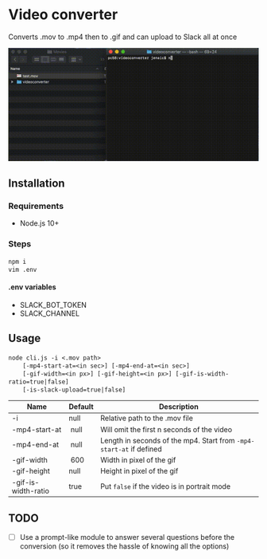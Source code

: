 # Video converter

Converts .mov to .mp4 then to .gif and can upload to Slack all at once

![img](./extras/vconv.gif)

## Installation

### Requirements

- Node.js 10+

### Steps

```
npm i
vim .env
```

#### .env variables

- SLACK_BOT_TOKEN
- SLACK_CHANNEL

## Usage

```
node cli.js -i <.mov path>
    [-mp4-start-at=<in sec>] [-mp4-end-at=<in sec>]
    [-gif-width=<in px>] [-gif-height=<in px>] [-gif-is-width-ratio=true|false]
    [-is-slack-upload=true|false]
```

| Name                | Default |  Description                                                        |
| ------------------- | ------- | ------------------------------------------------------------------- |
| -i                  | null    | Relative path to the .mov file                                      |
| -mp4-start-at       |  null   | Will omit the first n seconds of the video                          |
| -mp4-end-at         |  null   | Length in seconds of the mp4. Start from `-mp4-start-at` if defined |
| -gif-width          |  600    | Width in pixel of the gif                                           |
| -gif-height         | null    | Height in pixel of the gif                                          |
| -gif-is-width-ratio | true    | Put `false` if the video is in portrait mode                        |

## TODO

- [ ] Use a prompt-like module to answer several questions before the conversion (so it removes the hassle of knowing all the options)
